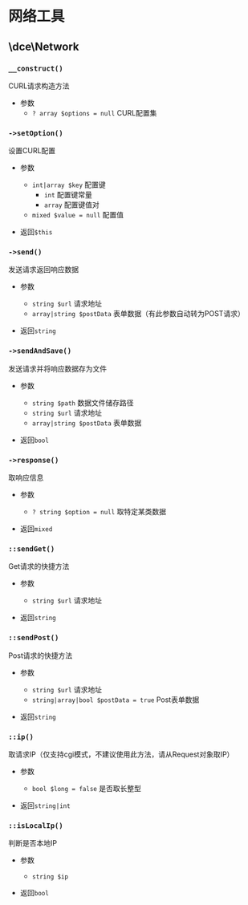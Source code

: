 # 网络工具

## \dce\Network

### `__construct()`
CURL请求构造方法

- 参数
  - `? array $options = null` CURL配置集

### `->setOption()`
设置CURL配置

- 参数
  - `int|array $key` 配置键
    - `int` 配置键常量
    - `array` 配置键值对
  - `mixed $value = null` 配置值

- 返回`$this`

### `->send()`
发送请求返回响应数据

- 参数
  - `string $url` 请求地址
  - `array|string $postData` 表单数据（有此参数自动转为POST请求）

- 返回`string`

### `->sendAndSave()`
发送请求并将响应数据存为文件

- 参数
  - `string $path` 数据文件储存路径
  - `string $url` 请求地址
  - `array|string $postData` 表单数据

- 返回`bool`

### `->response()`
取响应信息

- 参数
  - `? string $option = null` 取特定某类数据

- 返回`mixed`


### `::sendGet()`
Get请求的快捷方法

- 参数
  - `string $url` 请求地址

- 返回`string`

### `::sendPost()`
Post请求的快捷方法

- 参数
  - `string $url` 请求地址
  - `string|array|bool $postData = true` Post表单数据

- 返回`string`

### `::ip()`
取请求IP（仅支持cgi模式，不建议使用此方法，请从Request对象取IP）

- 参数
  - `bool $long = false` 是否取长整型

- 返回`string|int`

### `::isLocalIp()`
判断是否本地IP

- 参数
  - `string $ip`

- 返回`bool`